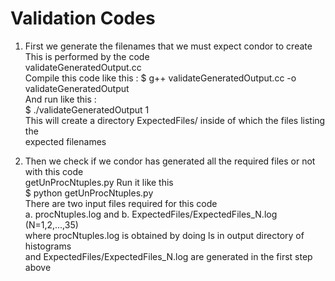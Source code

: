 # Validation Codes  


1. First we generate the filenames that we must expect condor to create  
   This is performed by the code  
   validateGeneratedOutput.cc  
   Compile this code like this :
   $ g++ validateGeneratedOutput.cc -o validateGeneratedOutput  
   And run like this :  
   $ ./validateGeneratedOutput 1  
   This will create a directory  ExpectedFiles/ inside of which the files listing the  
   expected filenames    

2. Then we check if we condor has generated all the required files or not with this code  
   getUnProcNtuples.py
   Run it like this  
   $ python getUnProcNtuples.py  
   There are two input files required for this code  
   a. procNtuples.log and b. ExpectedFiles/ExpectedFiles_N.log (N=1,2,...,35)  
   where procNtuples.log is obtained by doing ls in output directory of histograms  
   and ExpectedFiles/ExpectedFiles_N.log are generated in the first step above  
   
   
